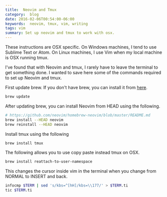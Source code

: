 ```yaml
---
title:  Neovim and Tmux
category:  blog
date: 2016-02-06T00:54:00-06:00
keywords:  neovim, tmux, vim, writing
tags: vim
summary: Set up neovim and tmux to work with osx.
---
```


These instructions are OSX specific. On Windows machines, I tend to use Sublime Text or Atom. On Linux machines, I use Vim when my local machine is OSX running tmux.

I've found that with Neovim and tmux, I rarely have to leave the terminal to get something done.
I wanted to save here some of the commands required to set up Neovim and tmux.

First update brew.
If you don't have brew, you can install it from [here](https://brew.sh/).

```bash
brew update
```

After updating brew, you can install Neovim from HEAD using the following.

```bash
# https://github.com/neovim/homebrew-neovim/blob/master/README.md
brew install --HEAD neovim
brew reinstall --HEAD neovim
```

Install tmux using the following

```bash
brew install tmux
```

The following allows you to use copy paste instead tmux on OSX.

```bash
brew install reattach-to-user-namespace
```

This changes the cursor inside vim in the terminal when you change from NORMAL to INSERT and back.

```bash
infocmp $TERM | sed 's/kbs=^[hH]/kbs=\\177/' > $TERM.ti
tic $TERM.ti
```

